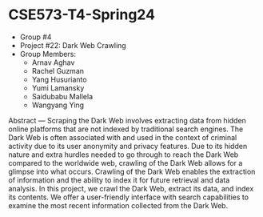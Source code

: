 # CSE573-T4-Spring24

- Group #4
- Project #22: Dark Web Crawling
- Group Members:
  - Arnav Aghav
  - Rachel Guzman
  - Yang Husurianto
  - Yumi Lamansky
  - Saidubabu Mallela
  - Wangyang Ying


Abstract — Scraping the Dark Web involves extracting data from hidden online platforms that are not indexed by traditional search engines. The Dark Web is often associated with and used in the context of criminal activity due to its user anonymity and privacy features. Due to its hidden nature and extra hurdles needed to go through to reach the Dark Web compared to the worldwide web, crawling of the Dark Web allows for a glimpse into what occurs. Crawling of the Dark Web enables the extraction of information and the ability to index it for future retrieval and data analysis. In this project, we crawl the Dark Web, extract its data, and index its contents. We offer a user-friendly interface with search capabilities to examine the most recent information collected from the Dark Web.
